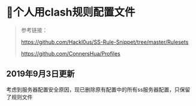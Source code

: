 # 🚀个人用clash规则配置文件

> 参考链接：
>
> https://github.com/Hackl0us/SS-Rule-Snippet/tree/master/Rulesets
>
> https://github.com/ConnersHua/Profiles

## 2019年9月3日更新

考虑到服务器配置安全原因，现已删除原有配置中的所有ss服务器配置，只保留了规则文件